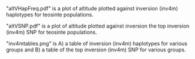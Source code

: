 "altVHapFreq.pdf" is a plot of altitude plotted against inversion (inv4m) haplotypes for teosinte populations.

"altVSNP.pdf" is a plot of altitude plotted against inversion the top inversion (inv4m) SNP for teosinte populations.

"inv4mtables.png" is A) a table of inversion (inv4m) haplotypes for various groups and B) a table of the top inversion (inv4m) SNP for various groups.
